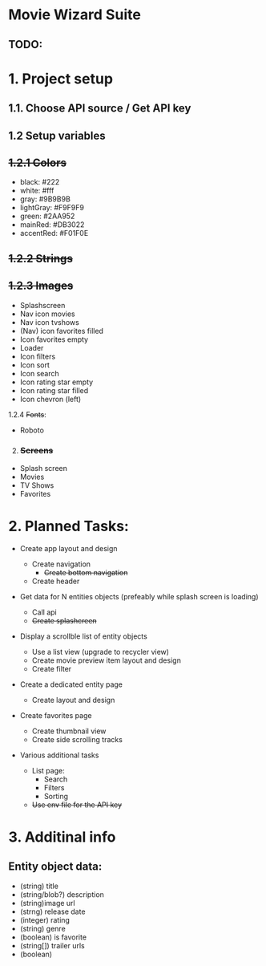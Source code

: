 # Movie Wizard Suite

## TODO:

# 1. __Project setup__

## 1.1. Choose API source / Get API key

## 1.2 Setup variables

## ~~1.2.1 Colors~~
- black: #222
- white: #fff
- gray: #9B9B9B
- lightGray: #F9F9F9
- green: #2AA952
- mainRed: #DB3022
- accentRed: #F01F0E

## ~~1.2.2 Strings~~

## ~~1.2.3 Images~~
- Splashscreen
- Nav icon movies
- Nav icon tvshows
- (Nav) icon favorites filled
- Icon favorites empty
- Loader
- Icon filters
- Icon sort
- Icon search
- Icon rating star empty
- Icon rating star filled
- Icon chevron (left)

1.2.4 ~~Fonts~~:
- Roboto

2. ### ~~__Screens__~~
- Splash screen
- Movies
- TV Shows
- Favorites

# 2. Planned Tasks:
- Create app layout and design
	- Create navigation
		- ~~Create bottom navigation~~ 
	- Create header

- Get data for N entities objects (prefeably while splash screen is loading)
	- Call api
	- ~~Create splashcreen~~

- Display a scrollble list of entity objects
	- Use a list view (upgrade to recycler view)
	- Create movie preview item layout and design
	- Create filter

- Create a dedicated entity page
	- Create layout and design

- Create favorites page
	- Create thumbnail view
	- Create side scrolling tracks

- Various additional tasks
	- List page:
		- Search
		- Filters
		- Sorting
	- ~~Use env file for the API key~~

# 3. Additinal info


## Entity object data:
- (string) title
- (string/blob?) description
- (string)image url
- (strng) release date
- (integer) rating
- (string) genre
- (boolean) is favorite
- (string[]) trailer urls
- (boolean) 
